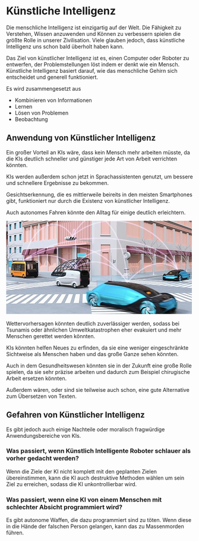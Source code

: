 # Künstliche Intelligenz
Die menschliche Intelligenz ist einzigartig auf der Welt. Die Fähigkeit zu Verstehen, Wissen anzuwenden
und Können zu verbessern spielen die größte Rolle in unserer Zivilisation. 
Viele glauben jedoch, dass künstliche Intelligenz uns schon bald überholt haben kann.

Das Ziel von künstlicher Intelligenz ist es, einen Computer oder Roboter zu entwerfen, der Problemstellungen 
löst indem er denkt wie ein Mensch. Künstliche Intelligenz basiert darauf, wie das menschliche Gehirn sich 
entscheidet und generell funktioniert.

Es wird zusammengesetzt aus 

  * Kombinieren von Informationen
  * Lernen
  * Lösen von Problemen
  * Beobachtung

## Anwendung von Künstlicher Intelligenz

Ein großer Vorteil an KIs wäre, dass kein Mensch mehr arbeiten müsste, da die KIs deutlich schneller und 
günstiger jede Art von Arbeit verrichten könnten.

KIs werden außerdem schon jetzt in Sprachassistenten genutzt, um bessere und schnellere Ergebnisse zu bekommen.

Gesichtserkennung, die es mittlerweile beireits in den meisten Smartphones gibt, funktioniert nur durch die 
Existenz von künstlicher Intelligenz.

Auch autonomes Fahren könnte den Alltag für einige deutlich erleichtern.

![autonomes_Fahren](https://raw.githubusercontent.com/felar/robug/master/pictures_gifs/autonomes_fahren.jpg)

Wettervorhersagen könnten deutlich zuverlässiger werden, sodass bei Tsunamis oder ähnlichen Umweltkatastrophen
eher evakuiert und mehr Menschen gerettet werden könnten.

KIs könnten helfen Neues zu erfinden, da sie eine weniger eingeschränkte Sichtweise als Menschen haben und 
das große Ganze sehen könnten.

Auch in dem Gesundheitswesen könnten sie in der Zukunft eine große Rolle spielen, da sie sehr präzise arbeiten und
dadurch zum Beispiel chirugische Arbeit ersetzen könnten.

Außerdem wären, oder sind sie teilweise auch schon, eine gute Alternative zum Übersetzen von Texten.

## Gefahren von Künstlicher Intelligenz
Es gibt jedoch auch einige Nachteile oder moralisch fragwürdige Anwendungsbereiche von KIs.

### Was passiert, wenn Künstlich Intelligente Roboter schlauer als vorher gedacht werden? 
Wenn die Ziele der KI nicht komplett mit den geplanten Zielen übereinstimmen, kann die KI auch destruktive 
Methoden wählen um sein Ziel zu erreichen, sodass die KI unkontrollierbar wird.

### Was passiert, wenn eine KI von einem Menschen mit schlechter Absicht programmiert wird?
Es gibt autonome Waffen, die dazu programmiert sind zu töten. Wenn diese in die Hände der falschen Person gelangen, 
kann das zu Massenmorden führen. 

